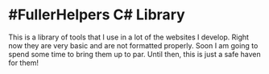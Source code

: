 #FullerHelpers C# Library
==================================

This is a library of tools that I use in a lot of the websites I develop.  Right now they are very basic and are not formatted properly.  Soon I am going to spend some time to bring them up to par.  Until then, this is just a safe haven for them!